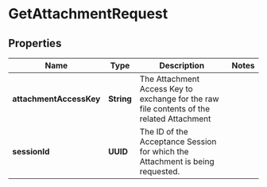 

# GetAttachmentRequest


## Properties

| Name | Type | Description | Notes |
|------------ | ------------- | ------------- | -------------|
|**attachmentAccessKey** | **String** | The Attachment Access Key to exchange for the raw file contents of the related Attachment |  |
|**sessionId** | **UUID** | The ID of the Acceptance Session for which the Attachment is being requested. |  |



